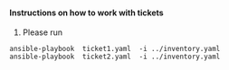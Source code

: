 #### Instructions on how to work with tickets

1. Please run 
```
ansible-playbook  ticket1.yaml  -i ../inventory.yaml
ansible-playbook  ticket2.yaml  -i ../inventory.yaml

```
